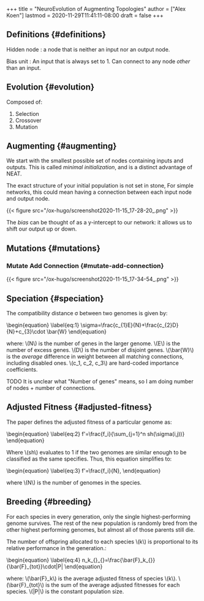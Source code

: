 +++
title = "NeuroEvolution of Augmenting Topologies"
author = ["Alex Koen"]
lastmod = 2020-11-29T11:41:11-08:00
draft = false
+++

## Definitions {#definitions}

Hidden node
: a node that is neither an input nor an output node.

Bias unit
: An input that is always set to 1. Can connect to any node _other_ than an input.


## Evolution {#evolution}

Composed of:

1.  Selection
2.  Crossover
3.  Mutation


## Augmenting {#augmenting}

We start with the smallest possible set of nodes containing inputs and outputs. This is called _minimal initialization_, and is a distinct advantage of NEAT.

The exact structure of your initial population is not set in stone, For simple networks, this could mean having a connection between each input node and output node.

{{< figure src="/ox-hugo/screenshot2020-11-15_17-28-20_.png" >}}

The _bias_ can be thought of as a y-intercept to our network: it allows us to shift our output up or down.


## Mutations {#mutations}


### Mutate Add Connection {#mutate-add-connection}

{{< figure src="/ox-hugo/screenshot2020-11-15_17-34-54_.png" >}}


## Speciation {#speciation}

The compatibility distance &sigma; between two genomes is given by:

\begin{equation}
\label{eq:1}
\sigma=\frac{c\_{1}E}{N}+\frac{c\_{2}D}{N}+c\_{3}\cdot \bar{W}
\end{equation}

where:
\\(N\\) is the number of genes in the larger genome.
\\(E\\) is the number of excess genes.
\\(D\\) is the number of disjoint genes.
\\(\bar{W}\\) is the _average_ difference in weight between all matching connections, including disabled ones.
\\(c\_1, c\_2, c\_3\\) are hard-coded importance coefficients.

TODO It is unclear what "Number of genes" means, so I am doing number of nodes + number of connections.


## Adjusted Fitness {#adjusted-fitness}

The paper defines the adjusted fitness of a particular genome as:

\begin{equation}
\label{eq:2}
f'=\frac{f\_i}{\sum\_{j=1}^n sh(\sigma(i,j))}
\end{equation}

Where \\(sh\\) evaluates to 1 if the two genomes are similar enough to be classified as the same specifies. Thus, this equation simplifies to:

\begin{equation}
\label{eq:3}
f'=\frac{f\_i}{N},
\end{equation}

where \\(N\\) is the number of genomes in the species.


## Breeding {#breeding}

For each species in every generation, only the single highest-performing genome survives. The rest of the new population is randomly bred from the other highest performing genomes, but almost all of those parents still die.

The number of offspring allocated to each species \\(k\\) is proportional to its relative performance in the generation.:

\begin{equation}
\label{eq:4}
n\_k\_{}\_{}=\frac{\bar{F}\_k\_{}}{\bar{F}\_{tot}}\cdot|P|
\end{equation}

where:
\\(\bar{F}\_k\\) is the average adjusted fitness of species \\(k\\).
\\(\bar{F}\_{tot}\\) is the sum of the average adjusted fitnesses for each species.
\\(|P|\\) is the constant population size.
